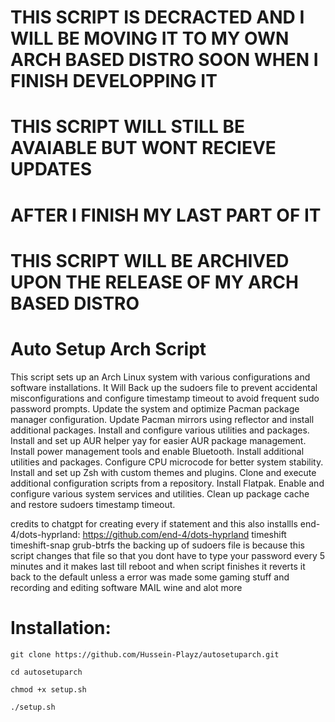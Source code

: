 # THIS SCRIPT IS DECRACTED AND I WILL BE MOVING IT TO MY OWN ARCH BASED DISTRO SOON WHEN I FINISH DEVELOPPING IT
# THIS SCRIPT WILL STILL BE AVAIABLE BUT WONT RECIEVE UPDATES
# AFTER I FINISH MY LAST PART OF IT
# THIS SCRIPT WILL BE ARCHIVED UPON THE RELEASE OF MY ARCH BASED DISTRO

# Auto Setup Arch Script

This script sets up an Arch Linux system with various configurations and software installations.
It Will
Back up the sudoers file to prevent accidental misconfigurations
and configure timestamp timeout to avoid frequent sudo password prompts.
Update the system and optimize Pacman package manager configuration.
Update Pacman mirrors using reflector and install additional packages.
Install and configure various utilities and packages.
Install and set up AUR helper yay for easier AUR package management.
Install power management tools and enable Bluetooth.
Install additional utilities and packages.
Configure CPU microcode for better system stability.
Install and set up Zsh with custom themes and plugins.
Clone and execute additional configuration scripts from a repository.
Install Flatpak.
Enable and configure various system services and utilities.
Clean up package cache and restore sudoers timestamp timeout.

credits to chatgpt for creating every if statement
and this also installls end-4/dots-hyprland: https://github.com/end-4/dots-hyprland
timeshift timeshift-snap grub-btrfs the backing up of sudoers file is because this script changes that file so that you dont have to type your password every 5 minutes and it makes last till reboot and when script finishes it reverts it  back to the default unless a error was made some gaming stuff and recording and editing software MAIL wine and alot more
# Installation:
```
git clone https://github.com/Hussein-Playz/autosetuparch.git
```
```
cd autosetuparch
```
```
chmod +x setup.sh
```
```
./setup.sh
```
